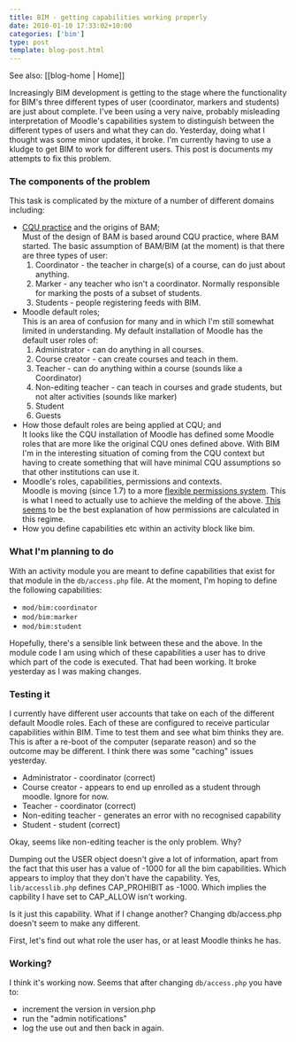 ```yaml
---
title: BIM - getting capabilities working properly
date: 2010-01-10 17:33:02+10:00
categories: ['bim']
type: post
template: blog-post.html
---
```


See also: [[blog-home | Home]]

Increasingly BIM development is getting to the stage where the functionality for BIM's three different types of user (coordinator, markers and students) are just about complete. I've been using a very naive, probably misleading interpretation of Moodle's capabilities system to distinguish between the different types of users and what they can do. Yesterday, doing what I thought was some minor updates, it broke. I'm currently having to use a kludge to get BIM to work for different users. This post is documents my attempts to fix this problem.

### The components of the problem

This task is complicated by the mixture of a number of different domains including:

- [CQU practice](http://www.cqu.edu.au/) and the origins of BAM;  
    Must of the design of BAM is based around CQU practice, where BAM started. The basic assumption of BAM/BIM (at the moment) is that there are three types of user:
    1. Coordinator - the teacher in charge(s) of a course, can do just about anything.
    2. Marker - any teacher who isn't a coordinator. Normally responsible for marking the posts of a subset of students.
    3. Students - people registering feeds with BIM.
- Moodle default roles;  
    This is an area of confusion for many and in which I'm still somewhat limited in understanding. My default installation of Moodle has the default user roles of:
    1. Administrator - can do anything in all courses.
    2. Course creator - can create courses and teach in them.
    3. Teacher - can do anything within a course (sounds like a Coordinator)
    4. Non-editing teacher - can teach in courses and grade students, but not alter activities (sounds like marker)
    5. Student
    6. Guests
- How those default roles are being applied at CQU; and  
    It looks like the CQU installation of Moodle has defined some Moodle roles that are more like the original CQU ones defined above. With BIM I'm in the interesting situation of coming from the CQU context but having to create something that will have minimal CQU assumptions so that other institutions can use it.
- Moodle's roles, capabilities, permissions and contexts.  
    Moodle is moving (since 1.7) to a more [flexible permissions system](http://docs.moodle.org/en/Roles_and_capabilities). This is what I need to actually use to achieve the melding of the above. [This seems](http://docs.moodle.org/en/How_permissions_are_calculated) to be the best explanation of how permissions are calculated in this regime.
- How you define capabilities etc within an activity block like bim.

### What I'm planning to do

With an activity module you are meant to define capabilities that exist for that module in the `db/access.php` file. At the moment, I'm hoping to define the following capabilities:

- `mod/bim:coordinator`
- `mod/bim:marker`
- `mod/bim:student`

Hopefully, there's a sensible link between these and the above. In the module code I am using which of these capabilities a user has to drive which part of the code is executed. That had been working. It broke yesterday as I was making changes.

### Testing it

I currently have different user accounts that take on each of the different default Moodle roles. Each of these are configured to receive particular capabilities within BIM. Time to test them and see what bim thinks they are. This is after a re-boot of the computer (separate reason) and so the outcome may be different. I think there was some "caching" issues yesterday.

- Administrator - coordinator (correct)
- Course creator - appears to end up enrolled as a student through moodle. Ignore for now.
- Teacher - coordinator (correct)
- Non-editing teacher - generates an error with no recognised capability
- Student - student (correct)

Okay, seems like non-editing teacher is the only problem. Why?

Dumping out the USER object doesn't give a lot of information, apart from the fact that this user has a value of -1000 for all the bim capabilities. Which appears to imploy that they don't have the capability. Yes, `lib/accesslib.php` defines CAP\_PROHIBIT as -1000. Which implies the capbility I have set to CAP\_ALLOW isn't working.

Is it just this capability. What if I change another? Changing db/access.php doesn't seem to make any different.

First, let's find out what role the user has, or at least Moodle thinks he has.

### Working?

I think it's working now. Seems that after changing `db/access.php` you have to:

- increment the version in version.php
- run the "admin notifications"
- log the use out and then back in again.